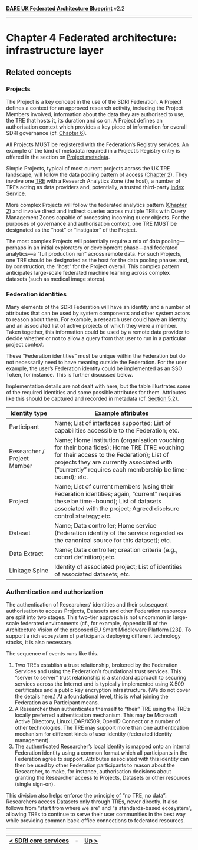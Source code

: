 **[DARE UK Federated Architecture Blueprint](../)**      v2.2

----

# Chapter 4 Federated architecture: infrastructure layer
## Related concepts

### Projects

The Project is a key concept in the use of the SDRI Federation. A Project defines a context for an approved research activity, including the Project Members involved, information about the data they are authorised to use, the TRE that hosts it, its duration and so on. A Project defines an authorisation context which provides a key piece of information for overall SDRI governance (cf. [Chapter 6](../6_Organisational_Layer/6_1_Introduction.md)).

All Projects MUST be registered with the Federation’s Registry services. An example of the kind of metadata required in a Project’s Registry entry is offered in the section on 
[Project metadata](../5_Data_Layer/5_2_Federation_Metadata.md#project-metadata).

Simple Projects, typical of most current projects across the UK TRE landscape, will follow the data pooling pattern of access ([Chapter 2](../2_Strategic_Case/2_2_The_Federation_Challenge.md)). They involve one [TRE](4_3_1_TRE.md) with a Research Analytics Zone (the host), a number of TREs acting as data providers and, potentially, a trusted third-party [Index Service](4_3_2_Index_Service.md).

More complex Projects will follow the federated analytics pattern ([Chapter 2](../2_Strategic_Case/2_2_The_Federation_Challenge.md)) and involve direct and indirect queries across multiple TREs with Query Management Zones capable of processing incoming query objects. For the purposes of governance and authorisation context, one TRE MUST be designated as the “host” or “instigator” of the Project.

The most complex Projects will potentially require a mix of data pooling—perhaps in an initial exploratory or development phase—and federated analytics—a “full production run” across remote data. For such Projects, one TRE should be designated as the host for the data pooling phases and, by construction, the “host” for the Project overall. This complex pattern anticipates large-scale federated machine learning across complex datasets (such as medical image stores). 

### Federation identities

Many elements of the SDRI Federation will have an identity and a number of attributes that can be used by system components and other system actors to reason about them. For example, a research user could have an identity and an associated list of active projects of which they were a member. Taken together, this information could be used by a remote data provider to decide whether or not to allow a query from that user to run in a particular project context.

These “Federation identities” must be unique within the Federation but do not necessarily need to have meaning outside the Federation. For the user example, the user’s Federation identity could be implemented as an SSO Token, for instance. This is further discussed below.

Implementation details are not dealt with here, but the table illustrates some of the required identities and some possible attributes for them. Attributes like this should be captured and recorded in metadata (cf. [Section 5.2](../5_Data_Layer/5_2_Federation_Metadata.md)).

| Identity type	| Example attributes | 
| ------------- | ------------------ | 
| Participant	| Name; List of interfaces supported; List of capabilities accessible to the Federation; etc.| 
| Researcher / Project Member	| Name; Home institution (organisation vouching for their bona fides); Home TRE (TRE vouching for their access to the Federation); List of projects they are currently associated with (“currently” requires each membership be time-bound); etc.| 
| Project	| Name; List of current members (using their Federation identities; again, “current” requires these be time-bound); List of datasets associated with the project; Agreed disclsure control strategy; etc.| 
| Dataset	| Name; Data controller; Home service (Federation identity of the service regarded as the canonical source for this dataset); etc.| 
| Data Extract	| Name; Data controller; creation criteria (e.g., cohort definition); etc.| 
| Linkage Spine	| Identity of associated project; List of identities of associated datasets; etc.| 

### Authentication and authorization

The authentication of Researchers’ identities and their subsequent authorisation to access Projects, Datasets and other Federation resources are split into two stages. This two-tier approach is not uncommon in large-scale federated environments (cf., for example, Appendix III of the Architecture Vision of the proposed EU Smart Middleware Platform [[23]](../References.md#ref-23)). To support a rich ecosystem of participants deploying different technology stacks, it is also necessary.

The sequence of events runs like this.
 1. Two TREs establish a trust relationship, brokered by the Federation Services and using the Federation’s foundational trust services. This “server to server” trust relationship is a standard approach to securing services across the Internet and is typically implemented using X.509 certificates and a public key encryption infrastructure. (We do not cover the details here.) At a foundational level, this is what joining the Federation as a Participant means.
 2. A Researcher then authenticates themself to “their” TRE using the TRE’s locally preferred authentication mechanism. This may be Microsoft Active Directory, Linux LDAP/X509, OpenID Connect or a number of other technologies. The TRE may support more than one authentication mechanism for different kinds of user identity (federated identity management).
 3. The authenticated Researcher’s local identity is mapped onto an internal Federation identity using a common format which all participants in the Federation agree to support. Attributes associated with this identity can then be used by other Federation participants to reason about the Researcher, to make, for instance, authorisation decisions about granting the Researcher access to Projects, Datasets or other resources (single sign-on).

This division also helps enforce the principle of “no TRE, no data”: Researchers access Datasets only through TREs, never directly. It also follows from “start from where we are” and “a standards-based ecosystem”, allowing TREs to continue to serve their user communities in the best way while providing common back-office connections to federated resources.


----

| [< SDRI core services](4_6_SDRI_Core_Services.md) | - | [Up >](../) |
| ---- | ---- | ---- |






